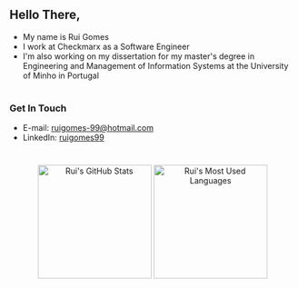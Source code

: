 ## Hello There,
- My name is Rui Gomes
- I work at Checkmarx as a Software Engineer
- I'm also working on my dissertation for my master's degree in Engineering and Management of Information Systems at the University of Minho in Portugal
#
### Get In Touch
- E-mail: ruigomes-99@hotmail.com
- LinkedIn: [ruigomes99](https://www.linkedin.com/in/ruigomes99)
#
<p align="center">
    <div align=center>
        <img height=200 src="https://github-readme-stats.vercel.app/api?username=ruigomes99&show_icons=true&theme=dark&custom_title=GitHub%20Stats" alt="Rui's GitHub Stats">
        <img height=200 src="https://github-readme-stats.vercel.app/api/top-langs/?username=ruigomes99&theme=dark&layout=compact" alt="Rui's Most Used Languages">
    </div>
</p>
